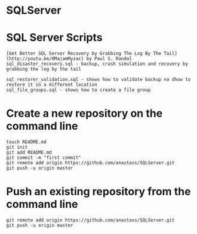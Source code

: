 SQLServer
=========

# SQL Server Scripts
	[Get Better SQL Server Recovery by Grabbing The Log By The Tail](http://youtu.be/0MajamMyzac) by Paul S. Randal
	sql_disaster_recovery.sql - backup, crash simulation and recovery by grabbing the log by the tail
	
	sql_restorer_validation.sql - shows how to validate backup na dhow to restore it in a different location
	sql_file_groups.sql - shows how to create a file group 


# Create a new repository on the command line
	touch README.md
	git init
	git add README.md
	git commit -m "first commit"
	git remote add origin https://github.com/anastass/SQLServer.git
	git push -u origin master

# Push an existing repository from the command line
	git remote add origin https://github.com/anastass/SQLServer.git
	git push -u origin master

